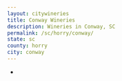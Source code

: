 ```yaml
---
layout: citywineries
title: Conway Wineries
description: Wineries in Conway, SC
permalink: /sc/horry/conway/
state: sc
county: horry
city: conway
---
```

-
